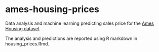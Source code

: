 # ames-housing-prices
Data analysis and machine learning predicting sales price for the [Ames Housing dataset](http://www.amstat.org/publications/jse/v19n3/decock.pdf)

The analysis and predictions are reported using R markdown in housing_prices.Rmd.
